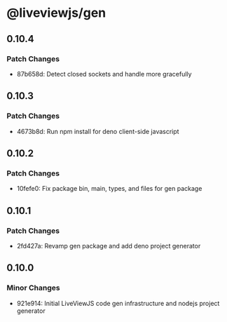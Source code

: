 # @liveviewjs/gen

## 0.10.4

### Patch Changes

- 87b658d: Detect closed sockets and handle more gracefully

## 0.10.3

### Patch Changes

- 4673b8d: Run npm install for deno client-side javascript

## 0.10.2

### Patch Changes

- 10fefe0: Fix package bin, main, types, and files for gen package

## 0.10.1

### Patch Changes

- 2fd427a: Revamp gen package and add deno project generator

## 0.10.0

### Minor Changes

- 921e914: Initial LiveViewJS code gen infrastructure and nodejs project generator
